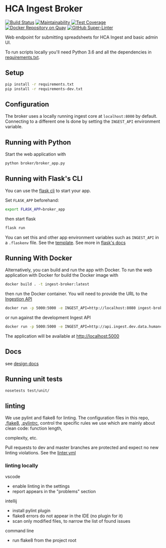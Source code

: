 # HCA Ingest Broker

[![Build Status](https://travis-ci.org/HumanCellAtlas/ingest-client.svg?branch=master)](https://travis-ci.org/HumanCellAtlas/ingest-broker)
[![Maintainability](https://api.codeclimate.com/v1/badges/c3cb9256f7e92537fa99/maintainability)](https://codeclimate.com/github/HumanCellAtlas/ingest-broker/maintainability)
[![Test Coverage](https://api.codeclimate.com/v1/badges/c3cb9256f7e92537fa99/test_coverage)](https://codeclimate.com/github/HumanCellAtlas/ingest-broker/test_coverage)
[![Docker Repository on Quay](https://quay.io/repository/humancellatlas/ingest-broker/status "Docker Repository on Quay")](https://quay.io/repository/humancellatlas/ingest-broker)
[![GitHub Super-Linter](https://github.com/ebi-ait/ingest-broker/workflows/Lint%20Code%20Base/badge.svg)](https://github.com/marketplace/actions/super-linter)


Web endpoint for submitting spreadsheets for HCA Ingest and basic admin UI.

To run scripts locally you'll need Python 3.6 and all the dependencies in [requirements.txt](requirements.txt).

## Setup

```bash
pip install -r requirements.txt
pip install -r requirements-dev.txt
```

## Configuration

The broker uses a locally running ingest core at `localhost:8000` by default. Connecting to a different one
Is done by setting the `INGEST_API` environment variable.

## Running with Python

Start the web application with

```bash
python broker/broker_app.py
```

## Running with Flask's CLI

You can use the [flask cli](https://flask.palletsprojects.com/en/2.0.x/cli) to start your app.

Set `FLASK_APP` beforehand:

```bash
export FLASK_APP=broker_app
```

then start flask

```bash
flask run
```

You can set this and other app environment variables such as `INGEST_API` in a `.flaskenv` file.
See the [template](.flaskenv.template).
See more in [flask's docs](https://flask.palletsprojects.com/en/2.0.x/cli/#environment-variables-from-dotenv)

## Running With Docker
Alternatively, you can build and run the app with Docker. To run the web application with Docker for build the Docker image with

```bash
docker build . -t ingest-broker:latest
```

then run the Docker container. You will need to provide the URL to the [Ingestion API](https://github.com/HumanCellAtlas/ingest-core)

```bash
docker run -p 5000:5000 -e INGEST_API=http://localhost:8080 ingest-broker:latest
```

or run against the development Ingest API
```bash
docker run -p 5000:5000 -e INGEST_API=http://api.ingest.dev.data.humancellatlas.org ingest-broker:latest
```

The application will be available at <http://localhost:5000>

## Docs

see [design docs](./doc/readme.md)

## Running unit tests

```bash
nosetests test/unit/
```

## linting

We use pylint and flake8 for linting.
The configuration files in this repo, [.flake8](.flake8), [.pylintrc](.pylintrc), control 
the specific rules we use which are mainly about clean code: function length, 

complexity, etc.

Pull requests to dev and master branches are protected and expect no new 
linting violations. See the [linter.yml](.github/workflows/linter.yml)

### linting locally

vscode
* enable linting in the settings
* report appears in the "problems" section

intellij 
* install pylint plugin
* flake8 errors do not appear in the IDE (no plugin for it)
* scan only modified files, to narrow the list of found issues

command line
* run flake8 from the project root
